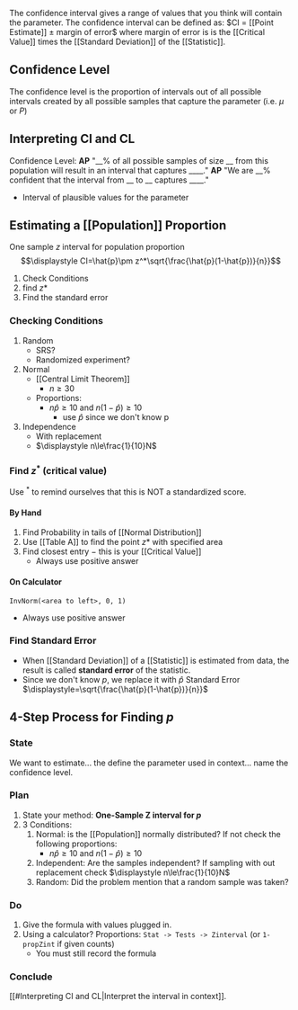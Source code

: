The confidence interval gives a range of values that you think will contain the parameter.
The confidence interval can be defined as:
$CI $=$ [[Point Estimate]] $\pm$ margin of error$
where margin of error is is the [[Critical Value]] times the [[Standard Deviation]] of the [[Statistic]].
## Confidence Level
The confidence level is the proportion of intervals out of all possible intervals created by all possible samples that capture the parameter (i.e. $\mu$ or $P$)
## Interpreting CI and CL
Confidence Level:
**AP** "\_\_% of all possible samples of size \_\_ from this population will result in an interval that captures \_\_\_\_."
**AP** "We are \_\_% confident that the interval from \_\_ to \_\_ captures \_\_\_\_."
- Interval of plausible values for the parameter
## Estimating a [[Population]] Proportion
One sample $z$ interval for population proportion
$$\displaystyle CI=\hat{p}\pm z^*\sqrt{\frac{\hat{p}(1-\hat{p})}{n}}$$
1. Check Conditions
2. find $z*$
3. Find the standard error
### Checking Conditions
1. Random
	- SRS?
	- Randomized experiment?
2. Normal
	- [[Central Limit Theorem]] 
		- $n\ge30$
	- Proportions:
		- $n\hat{p}\ge10$ and $n(1-\hat{p})\ge10$
			- use $\hat{p}$ since we don't know p
1. Independence
	- With replacement
	- $\displaystyle n\le\frac{1}{10}N$
### Find $z^*$ (critical value)
Use $^*$ to remind ourselves that this is NOT a standardized score.
#### By Hand
1. Find Probability in tails of [[Normal Distribution]]
2. Use [[Table A]] to find the point $z*$ with specified area
3. Find closest entry $-$ this is your [[Critical Value]]
	- Always use positive answer
#### On Calculator
`InvNorm(<area to left>, 0, 1)`
- Always use positive answer
### Find Standard Error
- When [[Standard Deviation]] of a [[Statistic]] is estimated from data, the result is called **standard error** of the statistic.
- Since we don't know $p$, we replace it with $\hat{p}$
Standard Error $\displaystyle=\sqrt{\frac{\hat{p}(1-\hat{p})}{n}}$
## 4-Step Process for Finding $p$
### State
We want to estimate... the define the parameter used in context... name the confidence level.
### Plan
1. State your method: **One-Sample Z interval for $p$**
2. 3 Conditions:
	1. Normal: is the [[Population]] normally distributed? If not check the following proportions:
		- $n\hat{p}\ge10$ and $n(1-\hat{p})\ge10$
	2. Independent: Are the samples independent? If sampling with out replacement check $\displaystyle n\le\frac{1}{10}N$
	3. Random: Did the problem mention that a random sample was taken?
### Do
1. Give the formula with values plugged in.
2. Using a calculator? Proportions: `Stat -> Tests -> Zinterval` (or `1-propZint` if given counts)
	- You must still record the formula
### Conclude
[[#Interpreting CI and CL|Interpret the interval in context]].